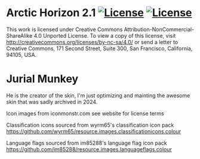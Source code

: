 
# Arctic Horizon 2.1 [![License](https://img.shields.io/badge/License-GPLv3-blue)](https://github.com/DeFiNiek/skin.arctic.horizon.2/blob/main/LICENSE.txt) [![License](https://img.shields.io/badge/license-CC--NC--SA%204.0-green)](http://creativecommons.org/licenses/by-nc-sa/4.0/)

This work is licensed under Creative Commons Attribution-NonCommercial-ShareAlike 4.0 Unported License. To view a copy of this license, visit http://creativecommons.org/licenses/by-nc-sa/4.0/
or send a letter to Creative Commons, 171 Second Street, Suite 300, San Francisco, California, 94105, USA.

# Jurial Munkey

He is the creator of the skin, I'm just optimizing and mainting the awesome skin that was sadly archived in 2024.

Icon images from iconmonstr.com see website for license terms

Classification icons sourced from wyrm65's classification icon pack
https://github.com/wyrm65/resource.images.classificationicons.colour

Language flags sourced from im85288's language flag icon pack
https://github.com/im85288/resource.images.languageflags.colour
